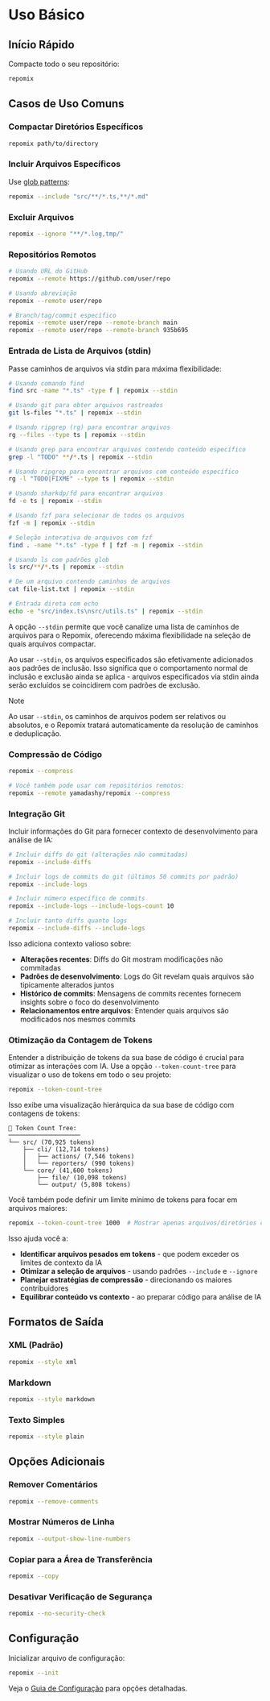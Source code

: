 # Uso Básico

## Início Rápido

Compacte todo o seu repositório:
```bash
repomix
```

## Casos de Uso Comuns

### Compactar Diretórios Específicos
```bash
repomix path/to/directory
```

### Incluir Arquivos Específicos
Use [glob patterns](https://github.com/mrmlnc/fast-glob?tab=readme-ov-file#pattern-syntax):
```bash
repomix --include "src/**/*.ts,**/*.md"
```

### Excluir Arquivos
```bash
repomix --ignore "**/*.log,tmp/"
```

### Repositórios Remotos
```bash
# Usando URL do GitHub
repomix --remote https://github.com/user/repo

# Usando abreviação
repomix --remote user/repo

# Branch/tag/commit específico
repomix --remote user/repo --remote-branch main
repomix --remote user/repo --remote-branch 935b695
```

### Entrada de Lista de Arquivos (stdin)

Passe caminhos de arquivos via stdin para máxima flexibilidade:

```bash
# Usando comando find
find src -name "*.ts" -type f | repomix --stdin

# Usando git para obter arquivos rastreados
git ls-files "*.ts" | repomix --stdin

# Usando ripgrep (rg) para encontrar arquivos
rg --files --type ts | repomix --stdin

# Usando grep para encontrar arquivos contendo conteúdo específico
grep -l "TODO" **/*.ts | repomix --stdin

# Usando ripgrep para encontrar arquivos com conteúdo específico
rg -l "TODO|FIXME" --type ts | repomix --stdin

# Usando sharkdp/fd para encontrar arquivos
fd -e ts | repomix --stdin

# Usando fzf para selecionar de todos os arquivos
fzf -m | repomix --stdin

# Seleção interativa de arquivos com fzf
find . -name "*.ts" -type f | fzf -m | repomix --stdin

# Usando ls com padrões glob
ls src/**/*.ts | repomix --stdin

# De um arquivo contendo caminhos de arquivos
cat file-list.txt | repomix --stdin

# Entrada direta com echo
echo -e "src/index.ts\nsrc/utils.ts" | repomix --stdin
```

A opção `--stdin` permite que você canalize uma lista de caminhos de arquivos para o Repomix, oferecendo máxima flexibilidade na seleção de quais arquivos compactar.

Ao usar `--stdin`, os arquivos especificados são efetivamente adicionados aos padrões de inclusão. Isso significa que o comportamento normal de inclusão e exclusão ainda se aplica - arquivos especificados via stdin ainda serão excluídos se coincidirem com padrões de exclusão.

> [!NOTE]
> Ao usar `--stdin`, os caminhos de arquivos podem ser relativos ou absolutos, e o Repomix tratará automaticamente da resolução de caminhos e deduplicação.

### Compressão de Código

```bash
repomix --compress

# Você também pode usar com repositórios remotos:
repomix --remote yamadashy/repomix --compress
```

### Integração Git

Incluir informações do Git para fornecer contexto de desenvolvimento para análise de IA:

```bash
# Incluir diffs do git (alterações não commitadas)
repomix --include-diffs

# Incluir logs de commits do git (últimos 50 commits por padrão)
repomix --include-logs

# Incluir número específico de commits
repomix --include-logs --include-logs-count 10

# Incluir tanto diffs quanto logs
repomix --include-diffs --include-logs
```

Isso adiciona contexto valioso sobre:
- **Alterações recentes**: Diffs do Git mostram modificações não commitadas
- **Padrões de desenvolvimento**: Logs do Git revelam quais arquivos são tipicamente alterados juntos
- **Histórico de commits**: Mensagens de commits recentes fornecem insights sobre o foco do desenvolvimento
- **Relacionamentos entre arquivos**: Entender quais arquivos são modificados nos mesmos commits

### Otimização da Contagem de Tokens

Entender a distribuição de tokens da sua base de código é crucial para otimizar as interações com IA. Use a opção `--token-count-tree` para visualizar o uso de tokens em todo o seu projeto:

```bash
repomix --token-count-tree
```

Isso exibe uma visualização hierárquica da sua base de código com contagens de tokens:

```
🔢 Token Count Tree:
────────────────────
└── src/ (70,925 tokens)
    ├── cli/ (12,714 tokens)
    │   ├── actions/ (7,546 tokens)
    │   └── reporters/ (990 tokens)
    └── core/ (41,600 tokens)
        ├── file/ (10,098 tokens)
        └── output/ (5,808 tokens)
```

Você também pode definir um limite mínimo de tokens para focar em arquivos maiores:

```bash
repomix --token-count-tree 1000  # Mostrar apenas arquivos/diretórios com 1000+ tokens
```

Isso ajuda você a:
- **Identificar arquivos pesados em tokens** - que podem exceder os limites de contexto da IA
- **Otimizar a seleção de arquivos** - usando padrões `--include` e `--ignore`
- **Planejar estratégias de compressão** - direcionando os maiores contribuidores
- **Equilibrar conteúdo vs contexto** - ao preparar código para análise de IA

## Formatos de Saída

### XML (Padrão)
```bash
repomix --style xml
```

### Markdown
```bash
repomix --style markdown
```

### Texto Simples
```bash
repomix --style plain
```

## Opções Adicionais

### Remover Comentários
```bash
repomix --remove-comments
```

### Mostrar Números de Linha
```bash
repomix --output-show-line-numbers
```

### Copiar para a Área de Transferência
```bash
repomix --copy
```

### Desativar Verificação de Segurança
```bash
repomix --no-security-check
```

## Configuração

Inicializar arquivo de configuração:
```bash
repomix --init
```

Veja o [Guia de Configuração](/pt-br/guide/configuration) para opções detalhadas.

